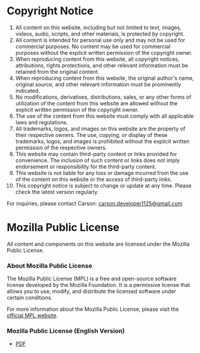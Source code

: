 # Copyright Notice

1. All content on this website, including but not limited to text, images, videos, audio, scripts, and other materials, is protected by copyright.
2. All content is intended for personal use only and may not be used for commercial purposes. No content may be used for commercial purposes without the explicit written permission of the copyright owner.
3. When reproducing content from this website, all copyright notices, attributions, rights protections, and other relevant information must be retained from the original content.
4. When reproducing content from this website, the original author's name, original source, and other relevant information must be prominently indicated.
5. No modifications, derivatives, distributions, sales, or any other forms of utilization of the content from this website are allowed without the explicit written permission of the copyright owner.
6. The use of the content from this website must comply with all applicable laws and regulations.
7. All trademarks, logos, and images on this website are the property of their respective owners. The use, copying, or display of these trademarks, logos, and images is prohibited without the explicit written permission of the respective owners.
8. This website may contain third-party content or links provided for convenience. The inclusion of such content or links does not imply endorsement or responsibility for the third-party content.
9. This website is not liable for any loss or damage incurred from the use of the content on this website or the access of third-party links.
10. This copyright notice is subject to change or update at any time. Please check the latest version regularly.

For inquiries, please contact Carson: <carson.developer1125@gmail.com>

# Mozilla Public License

All content and components on this website are licensed under the Mozilla Public License.

### About Mozilla Public License

The Mozilla Public License (MPL) is a free and open-source software license developed by the Mozilla Foundation. It is a permissive license that allows you to use, modify, and distribute the licensed software under certain conditions.

For more information about the Mozilla Public License, please visit the [official MPL website](https://www.mozilla.org/MPL/).

### Mozilla Public License (English Version)

- [PDF](https://github.com/Carson-We/Documentation/blob/main/Website/carson1125/Docs/Mozilla%20Public%20License.pdf)
